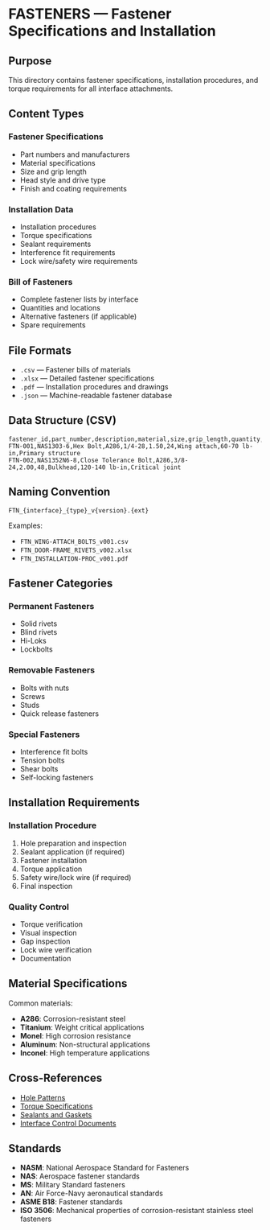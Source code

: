 # FASTENERS — Fastener Specifications and Installation

## Purpose

This directory contains fastener specifications, installation procedures, and torque requirements for all interface attachments.

## Content Types

### Fastener Specifications
- Part numbers and manufacturers
- Material specifications
- Size and grip length
- Head style and drive type
- Finish and coating requirements

### Installation Data
- Installation procedures
- Torque specifications
- Sealant requirements
- Interference fit requirements
- Lock wire/safety wire requirements

### Bill of Fasteners
- Complete fastener lists by interface
- Quantities and locations
- Alternative fasteners (if applicable)
- Spare requirements

## File Formats

- `.csv` — Fastener bills of materials
- `.xlsx` — Detailed fastener specifications
- `.pdf` — Installation procedures and drawings
- `.json` — Machine-readable fastener database

## Data Structure (CSV)

```csv
fastener_id,part_number,description,material,size,grip_length,quantity,location,torque,notes
FTN-001,NAS1303-6,Hex Bolt,A286,1/4-28,1.50,24,Wing attach,60-70 lb-in,Primary structure
FTN-002,NAS1352N6-8,Close Tolerance Bolt,A286,3/8-24,2.00,48,Bulkhead,120-140 lb-in,Critical joint
```

## Naming Convention

```
FTN_{interface}_{type}_v{version}.{ext}
```

Examples:
- `FTN_WING-ATTACH_BOLTS_v001.csv`
- `FTN_DOOR-FRAME_RIVETS_v002.xlsx`
- `FTN_INSTALLATION-PROC_v001.pdf`

## Fastener Categories

### Permanent Fasteners
- Solid rivets
- Blind rivets
- Hi-Loks
- Lockbolts

### Removable Fasteners
- Bolts with nuts
- Screws
- Studs
- Quick release fasteners

### Special Fasteners
- Interference fit bolts
- Tension bolts
- Shear bolts
- Self-locking fasteners

## Installation Requirements

### Installation Procedure
1. Hole preparation and inspection
2. Sealant application (if required)
3. Fastener installation
4. Torque application
5. Safety wire/lock wire (if required)
6. Final inspection

### Quality Control
- Torque verification
- Visual inspection
- Gap inspection
- Lock wire verification
- Documentation

## Material Specifications

Common materials:
- **A286**: Corrosion-resistant steel
- **Titanium**: Weight critical applications
- **Monel**: High corrosion resistance
- **Aluminum**: Non-structural applications
- **Inconel**: High temperature applications

## Cross-References

- [Hole Patterns](../HOLE_PATTERNS/)
- [Torque Specifications](../TORQUE_SPECS/)
- [Sealants and Gaskets](../SEALANTS_GASKETS/)
- [Interface Control Documents](../ICD/)

## Standards

- **NASM**: National Aerospace Standard for Fasteners
- **NAS**: Aerospace fastener standards
- **MS**: Military Standard fasteners
- **AN**: Air Force-Navy aeronautical standards
- **ASME B18**: Fastener standards
- **ISO 3506**: Mechanical properties of corrosion-resistant stainless steel fasteners
